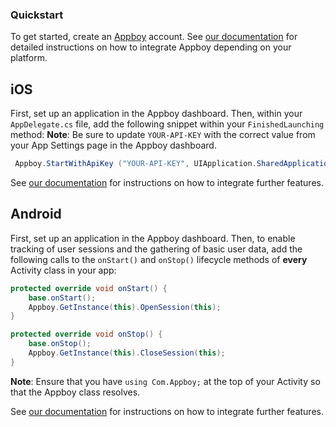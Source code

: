 ### Quickstart

To get started, create an [Appboy](https://appboy.com) account.  See [our documentation](https://documentation.appboy.com/) for detailed instructions on how to integrate Appboy depending on your platform.

## iOS

First, set up an application in the Appboy dashboard.  Then, within your `AppDelegate.cs` file, add the following snippet within your `FinishedLaunching` method:
__Note__: Be sure to update `YOUR-API-KEY` with the correct value from your App Settings page in the Appboy dashboard.

```csharp
 Appboy.StartWithApiKey ("YOUR-API-KEY", UIApplication.SharedApplication, options);
```

See [our documentation](https://documentation.appboy.com/) for instructions on how to integrate further features.

## Android 

First, set up an application in the Appboy dashboard.  Then, to enable tracking of user sessions and the gathering of basic user data, add the following calls to the `onStart()` and `onStop()` lifecycle methods of __every__ Activity class in your app:

```csharp
protected override void onStart() {
    base.onStart();
    Appboy.GetInstance(this).OpenSession(this);
}
```

```csharp
protected override void onStop() {
    base.onStop();
    Appboy.GetInstance(this).CloseSession(this);
}
```

__Note__:  Ensure that you have ``using Com.Appboy;`` at the top of your Activity so that the Appboy class resolves.

See [our documentation](https://documentation.appboy.com/) for instructions on how to integrate further features.
